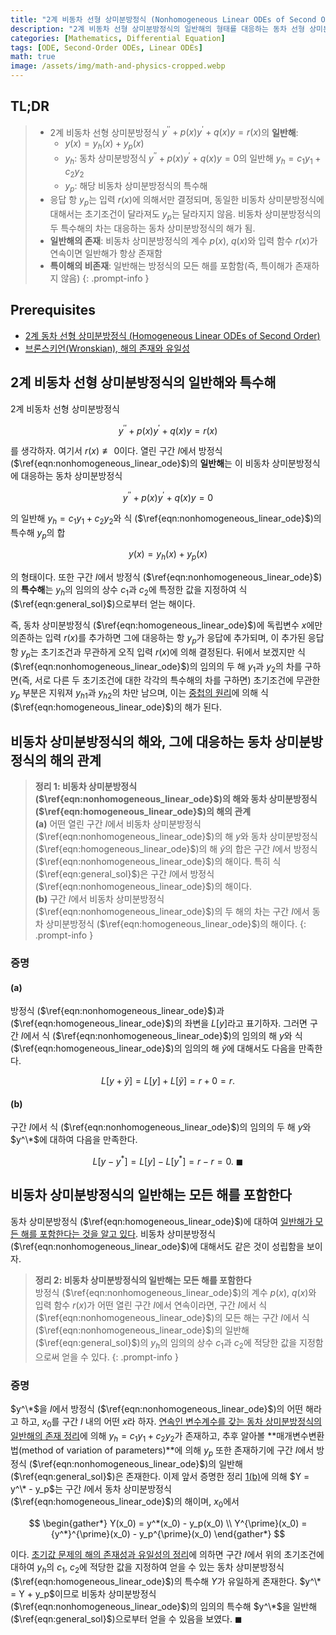 ```yaml
---
title: "2계 비동차 선형 상미분방정식 (Nonhomogeneous Linear ODEs of Second Order)"
description: "2계 비동차 선형 상미분방정식의 일반해의 형태를 대응하는 동차 선형 상미분방정식의 해와의 관계를 중심으로 살펴보고, 일반해의 존재와 특이해의 비존재를 보인다."
categories: [Mathematics, Differential Equation]
tags: [ODE, Second-Order ODEs, Linear ODEs]
math: true
image: /assets/img/math-and-physics-cropped.webp
---
```


## TL;DR
> - 2계 비동차 선형 상미분방정식 $y^{\prime\prime} + p(x)y^{\prime} + q(x)y = r(x)$의 **일반해**:
>   - $y(x) = y_h(x) + y_p(x)$
>   - $y_h$: 동차 상미분방정식 $y^{\prime\prime} + p(x)y^{\prime} + q(x)y = 0$의 일반해 $y_h = c_1y_1 + c_2y_2$
>   - $y_p$: 해당 비동차 상미분방정식의 특수해
> - 응답 항 $y_p$는 입력 $r(x)$에 의해서만 결정되며, 동일한 비동차 상미분방정식에 대해서는 초기조건이 달라져도 $y_p$는 달라지지 않음. 비동차 상미분방정식의 두 특수해의 차는 대응하는 동차 상미분방정식의 해가 됨.
> - **일반해의 존재**: 비동차 상미분방정식의 계수 $p(x)$, $q(x)$와 입력 함수 $r(x)$가 연속이면 일반해가 항상 존재함
> - **특이해의 비존재**: 일반해는 방정식의 모든 해를 포함함(즉, 특이해가 존재하지 않음)
{: .prompt-info }

## Prerequisites
- [2계 동차 선형 상미분방정식 (Homogeneous Linear ODEs of Second Order)](/posts/homogeneous-linear-odes-of-second-order/)
- [브론스키언(Wronskian), 해의 존재와 유일성](/posts/wronskian-existence-and-uniqueness-of-solutions/)

## 2계 비동차 선형 상미분방정식의 일반해와 특수해
2계 비동차 선형 상미분방정식

$$ y^{\prime\prime} + p(x)y^{\prime} + q(x)y = r(x) \label{eqn:nonhomogeneous_linear_ode}\tag{1}$$

를 생각하자. 여기서 $r(x) \not\equiv 0$이다. 열린 구간 $I$에서 방정식 ($\ref{eqn:nonhomogeneous_linear_ode}$)의 **일반해**는 이 비동차 상미분방정식에 대응하는 동차 상미분방정식

$$ y^{\prime\prime} + p(x)y^{\prime} + q(x)y = 0 \label{eqn:homogeneous_linear_ode}\tag{2} $$

의 일반해 $y_h = c_1y_1 + c_2y_2$와 식 ($\ref{eqn:nonhomogeneous_linear_ode}$)의 특수해 $y_p$의 합

$$ y(x) = y_h(x) + y_p(x) \label{eqn:general_sol}\tag{3}$$

의 형태이다. 또한 구간 $I$에서 방정식 ($\ref{eqn:nonhomogeneous_linear_ode}$)의 **특수해**는 $y_h$의 임의의 상수 $c_1$과 $c_2$에 특정한 값을 지정하여 식 ($\ref{eqn:general_sol}$)으로부터 얻는 해이다.

즉, 동차 상미분방정식 ($\ref{eqn:homogeneous_linear_ode}$)에 독립변수 $x$에만 의존하는 입력 $r(x)$를 추가하면 그에 대응하는 항 $y_p$가 응답에 추가되며, 이 추가된 응답 항 $y_p$는 초기조건과 무관하게 오직 입력 $r(x)$에 의해 결정된다. 뒤에서 보겠지만 식 ($\ref{eqn:nonhomogeneous_linear_ode}$)의 임의의 두 해 $y_1$과 $y_2$의 차를 구하면(즉, 서로 다른 두 초기조건에 대한 각각의 특수해의 차를 구하면) 초기조건에 무관한 $y_p$ 부분은 지워져 ${y_h}_1$과 ${y_h}_2$의 차만 남으며, 이는 [중첩의 원리](/posts/homogeneous-linear-odes-of-second-order/#중첩의-원리)에 의해 식 ($\ref{eqn:homogeneous_linear_ode}$)의 해가 된다.

## 비동차 상미분방정식의 해와, 그에 대응하는 동차 상미분방정식의 해의 관계
> **정리 1: 비동차 상미분방정식 ($\ref{eqn:nonhomogeneous_linear_ode}$)의 해와 동차 상미분방정식 ($\ref{eqn:homogeneous_linear_ode}$)의 해의 관계**  
> **(a)** 어떤 열린 구간 $I$에서 비동차 상미분방정식 ($\ref{eqn:nonhomogeneous_linear_ode}$)의 해 $y$와 동차 상미분방정식 ($\ref{eqn:homogeneous_linear_ode}$)의 해 $\tilde{y}$의 합은 구간 $I$에서 방정식 ($\ref{eqn:nonhomogeneous_linear_ode}$)의 해이다. 특히 식 ($\ref{eqn:general_sol}$)은 구간 $I$에서 방정식 ($\ref{eqn:nonhomogeneous_linear_ode}$)의 해이다.  
> **(b)** 구간 $I$에서 비동차 상미분방정식 ($\ref{eqn:nonhomogeneous_linear_ode}$)의 두 해의 차는 구간 $I$에서 동차 상미분방정식 ($\ref{eqn:homogeneous_linear_ode}$)의 해이다.
{: .prompt-info }

### 증명
#### (a)
방정식 ($\ref{eqn:nonhomogeneous_linear_ode}$)과 ($\ref{eqn:homogeneous_linear_ode}$)의 좌변을 $L[y]$라고 표기하자. 그러면 구간 $I$에서 식 ($\ref{eqn:nonhomogeneous_linear_ode}$)의 임의의 해 $y$와 식 ($\ref{eqn:homogeneous_linear_ode}$)의 임의의 해 $\tilde{y}$에 대해서도 다음을 만족한다.

$$ L[y + \tilde{y}] = L[y] + L[\tilde{y}] = r + 0 = r. $$

#### (b)
구간 $I$에서 식 ($\ref{eqn:nonhomogeneous_linear_ode}$)의 임의의 두 해 $y$와 $y^\*$에 대하여 다음을 만족한다.

$$ L[y - y^*] = L[y] - L[y^*] = r - r = 0.\ \blacksquare $$

## 비동차 상미분방정식의 일반해는 모든 해를 포함한다
동차 상미분방정식 ($\ref{eqn:homogeneous_linear_ode}$)에 대하여 [일반해가 모든 해를 포함한다는 것을 알고 있다](/posts/wronskian-existence-and-uniqueness-of-solutions/#일반해는-모든-해를-포함한다). 비동차 상미분방정식 ($\ref{eqn:nonhomogeneous_linear_ode}$)에 대해서도 같은 것이 성립함을 보이자.

> **정리 2: 비동차 상미분방정식의 일반해는 모든 해를 포함한다**  
> 방정식 ($\ref{eqn:nonhomogeneous_linear_ode}$)의 계수 $p(x)$, $q(x)$와 입력 함수 $r(x)$가 어떤 열린 구간 $I$에서 연속이라면, 구간 $I$에서 식 ($\ref{eqn:nonhomogeneous_linear_ode}$)의 모든 해는 구간 $I$에서 식 ($\ref{eqn:nonhomogeneous_linear_ode}$)의 일반해 ($\ref{eqn:general_sol}$)의 $y_h$의 임의의 상수 $c_1$과 $c_2$에 적당한 값을 지정함으로써 얻을 수 있다.
{: .prompt-info }

### 증명
$y^\*$을 $I$에서 방정식 ($\ref{eqn:nonhomogeneous_linear_ode}$)의 어떤 해라고 하고, $x_0$를 구간 $I$ 내의 어떤 $x$라 하자. [연속인 변수계수를 갖는 동차 상미분방정식의 일반해의 존재 정리](/posts/wronskian-existence-and-uniqueness-of-solutions/#일반해의-존재)에 의해 $y_h = c_1y_1 + c_2y_2$가 존재하고, 추후 알아볼 **매개변수변환법(method of variation of parameters)**에 의해 $y_p$ 또한 존재하기에 구간 $I$에서 방정식 ($\ref{eqn:nonhomogeneous_linear_ode}$)의 일반해 ($\ref{eqn:general_sol}$)은 존재한다. 이제 앞서 증명한 정리 [1(b)](#비동차-상미분방정식의-해와-그에-대응하는-동차-상미분방정식의-해의-관계)에 의해 $Y = y^\* - y_p$는 구간 $I$에서 동차 상미분방정식 ($\ref{eqn:homogeneous_linear_ode}$)의 해이며, $x_0$에서

$$ \begin{gather*}
Y(x_0) = y^*(x_0) - y_p(x_0) \\
Y^{\prime}(x_0) = {y^*}^{\prime}(x_0) - y_p^{\prime}(x_0)
\end{gather*} $$

이다. [초기값 문제의 해의 존재성과 유일성의 정리](/posts/wronskian-existence-and-uniqueness-of-solutions/#초기값-문제의-해의-존재성과-유일성의-정리)에 의하면 구간 $I$에서 위의 초기조건에 대하여 $y_h$의 $c_1$, $c_2$에 적당한 값을 지정하여 얻을 수 있는 동차 상미분방정식 ($\ref{eqn:homogeneous_linear_ode}$)의 특수해 $Y$가 유일하게 존재한다. $y^\* = Y + y_p$이므로 비동차 상미분방정식 ($\ref{eqn:nonhomogeneous_linear_ode}$)의 임의의 특수해 $y^\*$을 일반해 ($\ref{eqn:general_sol}$)으로부터 얻을 수 있음을 보였다. $\blacksquare$
